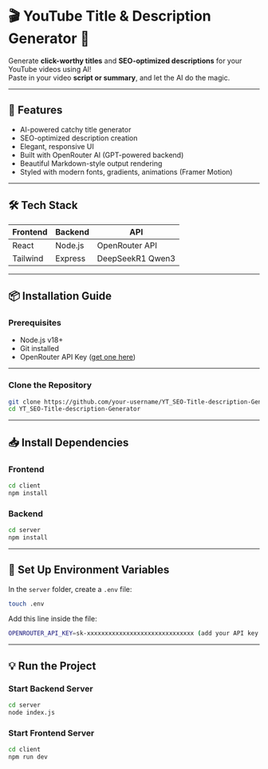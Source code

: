 # 🎬 YouTube Title & Description Generator 🎯

Generate **click-worthy titles** and **SEO-optimized descriptions** for your YouTube videos using AI!  
Paste in your video **script or summary**, and let the AI do the magic.

---

## 🚀 Features

- AI-powered catchy title generator
- SEO-optimized description creation
- Elegant, responsive UI
- Built with OpenRouter AI (GPT-powered backend)
- Beautiful Markdown-style output rendering
- Styled with modern fonts, gradients, animations (Framer Motion)

---

## 🛠️ Tech Stack

| Frontend  | Backend   | API              |
|-----------|-----------|------------------|
| React     | Node.js   | OpenRouter API   |
| Tailwind  | Express   | DeepSeekR1 Qwen3 |

---

## 📦 Installation Guide

### Prerequisites

- Node.js v18+  
- Git installed  
- OpenRouter API Key ([get one here](https://openrouter.ai))

---

### Clone the Repository

```bash
git clone https://github.com/your-username/YT_SEO-Title-description-Generator.git
cd YT_SEO-Title-description-Generator
```

---

## 📥 Install Dependencies

### Frontend

```bash
cd client
npm install
```

### Backend

```bash
cd server
npm install
```

---

## 🔑 Set Up Environment Variables

In the `server` folder, create a `.env` file:

```bash
touch .env
```

Add this line inside the file:

```bash
OPENROUTER_API_KEY=sk-xxxxxxxxxxxxxxxxxxxxxxxxxxxxxx (add your API key here)
```

---

## 💡 Run the Project

### Start Backend Server

```bash
cd server
node index.js
```

### Start Frontend Server

```bash
cd client
npm run dev
```
